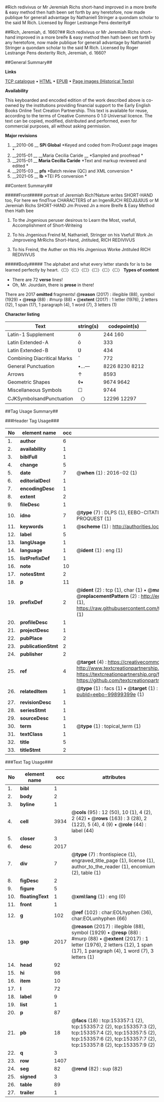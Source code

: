 #Rich redivivus or Mr Jeremiah Richs short-hand improved in a more breife & easy method then hath been set forth by any heretofore, now made publique for generall advantage by Nathaniell Stringer a quondam scholar to the said M Rich. Licensed by Roger Lestrange Pens dexterity#

##Rich, Jeremiah, d. 1660?##
Rich redivivus or Mr Jeremiah Richs short-hand improved in a more breife & easy method then hath been set forth by any heretofore, now made publique for generall advantage by Nathaniell Stringer a quondam scholar to the said M Rich. Licensed by Roger Lestrange
Pens dexterity
Rich, Jeremiah, d. 1660?

##General Summary##

**Links**

[TCP catalogue](http://www.ota.ox.ac.uk/tcp/)  • 
[HTML](http://tei.it.ox.ac.uk/tcp/Texts-HTML/free/A94/A94055.html)  • 
[EPUB](http://tei.it.ox.ac.uk/tcp/Texts-EPUB/free/A94/A94055.epub) • 
[Page images (Historical Texts)](https://historicaltexts.jisc.ac.uk/eebo-99899399e)

**Availability**

This keyboarded and encoded edition of the work described above is co-owned by the
    institutions providing financial support to the Early English Books Online Text Creation
    Partnership. This text is available for reuse, according to the terms of  Creative Commons 0 1.0 Universal
    licence. The text can be copied, modified, distributed and performed, even for commercial
    purposes, all without asking permission.

**Major revisions**

1. __2010-06 __ __SPi Global__ *Keyed and coded from ProQuest page images *
1. __2015-01 __ __Maria Cecilia Caride __ *Sampled and proofread *
1. __2015-01 __ __Maria Cecilia Caride__ *Text and markup reviewed and edited *
1. __2015-03 __ __pfs__ *Batch review (QC) and XML conversion *
1. __2021-05 __ __lb__ *TEI P5 conversion *

##Content Summary##

#####Front#####
portrait of Jeremiah Rich?Nature writes SHORT-HAND too, For here we findTrue CHARACTERS of an IngeniRJCH REDJƲJƲUS or M Jeremiah Richs SHORT-HAND Jm Proved Jn a more Breife & Easy Method then Hath bee
1. To the Jngenious peruser desirous to Learn the Most, vsefull, Accomplishment of Short-Writeing

1. To his Jngenious Freind M, Nathaniell, Stringer on his Vsefull Work Jn Jmproveing MrRichs Short-Hand, Jntituled, RICH REDIVIVUS

1. To his Freind, the Auther on this His Jngenious Worke Jntituled RICH REDIVIVUS

#####Body#####
The alphabet and what every letter stands for is to be learned perfectly by heart.〈☐〉〈☐〉〈☐〉〈☐〉〈☐〉〈☐〉
**Types of content**

  * There are 72 **verse** lines!
  * Oh, Mr. Jourdain, there is **prose** in there!

There are 2017 **omitted** fragments! 
 @__reason__ (2017) : illegible (88), symbol (1929)  •  @__resp__ (88) : #murp (88)  •  @__extent__ (2017) : 1 letter (1976), 2 letters (12), 1 span (17), 1 paragraph (4), 1 word (7), 3 letters (1)

**Character listing**


|Text|string(s)|codepoint(s)|
|---|---|---|
|Latin-1 Supplement|ô |244 160|
|Latin Extended-A|ō|333|
|Latin Extended-B|Ʋ|434|
|Combining             Diacritical Marks|̄|772|
|General Punctuation|•…—|8226 8230 8212|
|Arrows|↑|8593|
|Geometric Shapes|◊▪|9674 9642|
|Miscellaneous Symbols|☐|9744|
|CJKSymbolsandPunctuation|〈〉|12296 12297|

##Tag Usage Summary##

###Header Tag Usage###

|No|element name|occ|attributes|
|---|---|---|---|
|1.|__author__|6||
|2.|__availability__|1||
|3.|__biblFull__|1||
|4.|__change__|5||
|5.|__date__|7| @__when__ (1) : 2016-02 (1)|
|6.|__editorialDecl__|1||
|7.|__encodingDesc__|1||
|8.|__extent__|2||
|9.|__fileDesc__|1||
|10.|__idno__|7| @__type__ (7) : DLPS (1), EEBO-CITATION (1), VID (1), EEBO-PROQUEST (1), STC (2), PROQUEST (1)|
|11.|__keywords__|1| @__scheme__ (1) : http://authorities.loc.gov/ (1)|
|12.|__label__|5||
|13.|__langUsage__|1||
|14.|__language__|1| @__ident__ (1) : eng (1)|
|15.|__listPrefixDef__|1||
|16.|__note__|10||
|17.|__notesStmt__|2||
|18.|__p__|11||
|19.|__prefixDef__|2| @__ident__ (2) : tcp (1), char (1)  •  @__matchPattern__ (2) : ([0-9\-]+):([0-9IVX]+) (1), (.+) (1)  •  @__replacementPattern__ (2) : http://eebo.chadwyck.com/downloadtiff?vid=$1&page=$2 (1), https://raw.githubusercontent.com/textcreationpartnership/Texts/master/tcpchars.xml#$1 (1)|
|20.|__profileDesc__|1||
|21.|__projectDesc__|1||
|22.|__pubPlace__|2||
|23.|__publicationStmt__|2||
|24.|__publisher__|2||
|25.|__ref__|4| @__target__ (4) : https://creativecommons.org/publicdomain/zero/1.0/ (1), http://www.textcreationpartnership.org/docs/. (1), https://textcreationpartnership.org/faq/#faq05 (1), https://github.com/textcreationpartnership (1)|
|26.|__relatedItem__|1| @__type__ (1) : facs (1)  •  @__target__ (1) : https://data.historicaltexts.jisc.ac.uk/view?pubId=eebo-99899399e (1)|
|27.|__revisionDesc__|1||
|28.|__seriesStmt__|1||
|29.|__sourceDesc__|1||
|30.|__term__|1| @__type__ (1) : topical_term (1)|
|31.|__textClass__|1||
|32.|__title__|5||
|33.|__titleStmt__|2||


###Text Tag Usage###

|No|element name|occ|attributes|
|---|---|---|---|
|1.|__bibl__|1||
|2.|__body__|2||
|3.|__byline__|1||
|4.|__cell__|3934| @__cols__ (95) : 12 (50), 10 (1), 4 (2), 2 (42)  •  @__rows__ (163) : 3 (28), 2 (122), 5 (4), 4 (9)  •  @__role__ (44) : label (44)|
|5.|__closer__|3||
|6.|__desc__|2017||
|7.|__div__|7| @__type__ (7) : frontispiece (1), engraved_title_page (1), license (1), author_to_the_reader (1), encomium (2), table (1)|
|8.|__figDesc__|2||
|9.|__figure__|5||
|10.|__floatingText__|1| @__xml:lang__ (1) : eng (0)|
|11.|__front__|1||
|12.|__g__|102| @__ref__ (102) : char:EOLhyphen (36), char:EOLunhyphen (66)|
|13.|__gap__|2017| @__reason__ (2017) : illegible (88), symbol (1929)  •  @__resp__ (88) : #murp (88)  •  @__extent__ (2017) : 1 letter (1976), 2 letters (12), 1 span (17), 1 paragraph (4), 1 word (7), 3 letters (1)|
|14.|__head__|92||
|15.|__hi__|98||
|16.|__item__|10||
|17.|__l__|72||
|18.|__label__|9||
|19.|__list__|1||
|20.|__p__|87||
|21.|__pb__|18| @__facs__ (18) : tcp:153357:1 (2), tcp:153357:2 (2), tcp:153357:3 (2), tcp:153357:4 (2), tcp:153357:5 (2), tcp:153357:6 (2), tcp:153357:7 (2), tcp:153357:8 (2), tcp:153357:9 (2)|
|22.|__q__|3||
|23.|__row__|1407||
|24.|__seg__|82| @__rend__ (82) : sup (82)|
|25.|__signed__|3||
|26.|__table__|89||
|27.|__trailer__|1||
